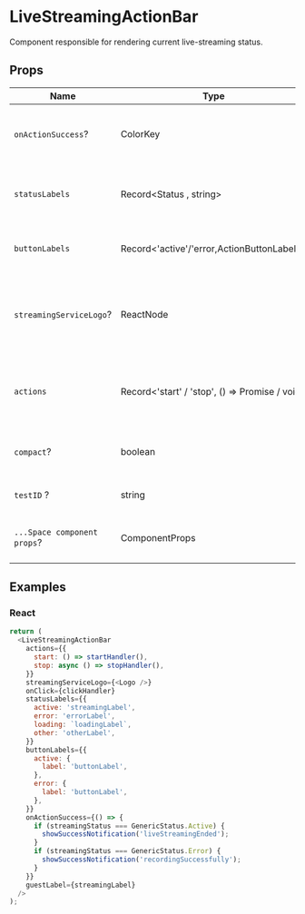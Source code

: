 # LiveStreamingActionBar

Component responsible for rendering current live-streaming status.

## Props

| Name                        | Type                                                    | Default | Description                                                          |
| --------------------------- | ------------------------------------------------------- | ------- | -------------------------------------------------------------------- |
| `onActionSuccess`?          | ColorKey                                                | -       | Callback after resolving stop live-streaming action.                 |
| `statusLabels`              | Record<Status , string>                                 | -       | Labels for corresponding live-streaming statuses                     |
| `buttonLabels`              | Record<'active'/'error,ActionButtonLabels>              | -       | Labels for action buttons dependent on status                        |
| `streamingServiceLogo`?     | ReactNode                                               | -       | Logo component for actual service provider interpolated from uri key |
| `actions`                   | Record<'start' / 'stop', () => Promise<boolean> / void> | -       | Actions corresponding to specific statuses for live-streaming        |
| `compact`?                  | boolean                                                 | false   | Aligning width of action bar just for content                        |
| `testID` ?                  | string                                                  | -       | The unique E2E test handler.                                         |
| `...Space component props`? | ComponentProps<typeof Space>                            | -       | Props that will be passed to the root of the div element.            |

## Examples

### React

```javascript
return (
  <LiveStreamingActionBar
    actions={{
      start: () => startHandler(),
      stop: async () => stopHandler(),
    }}
    streamingServiceLogo={<Logo />}
    onClick={clickHandler}
    statusLabels={{
      active: 'streamingLabel',
      error: 'errorLabel',
      loading: `loadingLabel`,
      other: 'otherLabel',
    }}
    buttonLabels={{
      active: {
        label: 'buttonLabel',
      },
      error: {
        label: 'buttonLabel',
      },
    }}
    onActionSuccess={() => {
      if (streamingStatus === GenericStatus.Active) {
        showSuccessNotification('liveStreamingEnded');
      }
      if (streamingStatus === GenericStatus.Error) {
        showSuccessNotification('recordingSuccessfully');
      }
    }}
    guestLabel={streamingLabel}
  />
);
```
